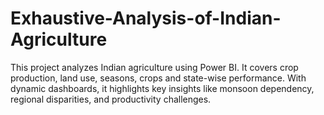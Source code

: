 # Exhaustive-Analysis-of-Indian-Agriculture
This project analyzes Indian agriculture using Power BI. It covers crop production, land use, seasons, crops and state-wise performance. With dynamic dashboards, it highlights key insights like monsoon dependency, regional disparities, and productivity challenges.
